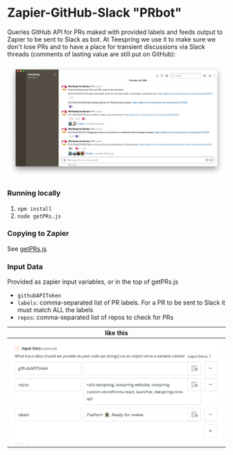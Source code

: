 # Zapier-GitHub-Slack "PRbot"

Queries GitHub API for PRs maked with provided labels and feeds output to Zapier to be sent to Slack as bot. At Teespring we use it to make sure we don't lose PRs and to have a place for transient discussions via Slack threads (comments of lasting value are still put on GitHub):

![usage example](images/usage_example.png)

### Running locally

1. `npm install`
1. `node getPRs.js`

### Copying to Zapier

See [getPRs.js](getPRs.js)

### Input Data

Provided as zapier input variables, or in the top of getPRs.js

- `githubAPIToken`
- `labels`: comma-separated list of PR labels. For a PR to be sent to Slack it must match ALL the labels
- `repos`: comma-separated list of repos to check for PRs

|like this|
|-|
|![screenshot of Zapier input variables](images/zapier_input_example.png)|
